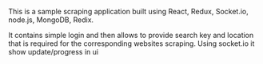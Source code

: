 This is a sample scraping application built using React, Redux, Socket.io, node.js, MongoDB, Redix.

It contains simple login and then allows to provide search key and location that is required for the corresponding websites scraping. Using socket.io it show update/progress in ui


